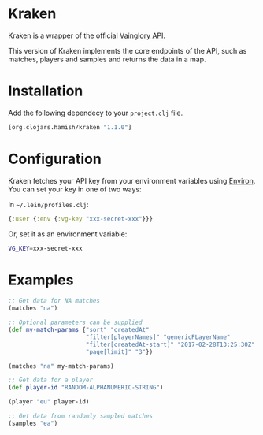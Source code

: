 # Kraken

Kraken is a wrapper of the official [Vainglory API](https://developer.vainglorygame.com/).

This version of Kraken implements the core endpoints of the API, such as matches, players and samples and returns the data in a map.

# Installation

Add the following dependecy to your `project.clj` file.

```clojure
[org.clojars.hamish/kraken "1.1.0"]
```
# Configuration

Kraken fetches your API key from your environment variables using [Environ](https://github.com/weavejester/environ). You can set your key in one of two ways:

In `~/.lein/profiles.clj`:

```clojure
{:user {:env {:vg-key "xxx-secret-xxx"}}}
```

Or, set it as an environment variable:

```bash
VG_KEY=xxx-secret-xxx
```

# Examples

```clojure
;; Get data for NA matches
(matches "na")

;; Optional parameters can be supplied
(def my-match-params {"sort" "createdAt"
                      "filter[playerNames]" "genericPLayerName"
                      "filter[createdAt-start]" "2017-02-28T13:25:30Z"
                      "page[limit]" "3"})

(matches "na" my-match-params)

;; Get data for a player
(def player-id "RANDOM-ALPHANUMERIC-STRING")

(player "eu" player-id)

;; Get data from randomly sampled matches
(samples "ea")
```